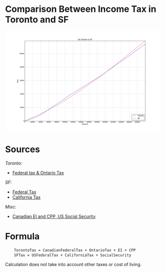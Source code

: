 # Comparison Between Income Tax in Toronto and SF

![Comparison for earning between 0-300k](https://github.com/bsurmanski/TorontoSFTax/blob/master/img/figure_1.png)


# Sources

*Toronto:*

* [Federal tax & Ontario Tax](http://www.cra-arc.gc.ca/tx/ndvdls/fq/txrts-eng.html)

*SF:*

* [Federal Tax](https://www.irs.com/articles/projected-us-tax-rates-2016)
* [California Tax](https://www.ftb.ca.gov/forms/2015_California_Tax_Rates_and_Exemptions.shtml)

*Misc:*

* [Canadian EI and CPP, US Social Security](http://www.investopedia.com/financial-edge/0411/do-canadians-really-pay-more-taxes-than-americans.aspx)

# Formula

        TorontoTax = CanadianFederalTax + OntarioTax + EI + CPP
        SFTax = USFederalTax + CaliforniaTax + SocialSecurity

Calculation does not take into account other taxes or cost of living.
